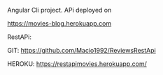 Angular Cli project.
APi deployed on 

https://movies-blog.herokuapp.com

RestAPi:

GIT: https://github.com/Macio1992/ReviewsRestApi


HEROKU: https://restapimovies.herokuapp.com/
